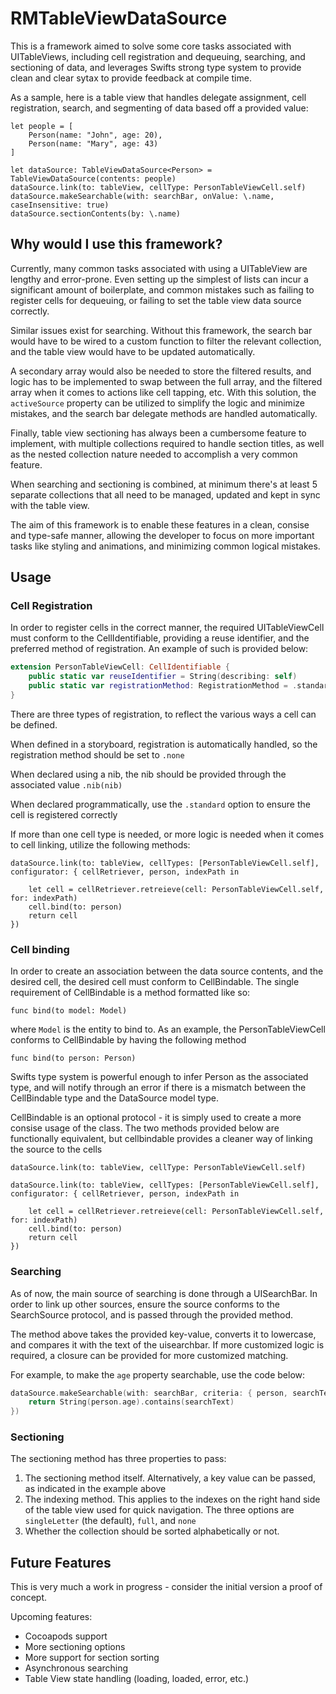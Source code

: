 RMTableViewDataSource
======

This is a framework aimed to solve some core tasks associated with UITableViews, including cell registration and dequeuing, searching, and sectioning of data, and leverages Swifts strong type system to provide clean and clear sytax to provide feedback at compile time.

As a sample, here is a table view that handles delegate assignment, cell registration, search, and segmenting of data based off a provided value:

```
let people = [
    Person(name: "John", age: 20),
    Person(name: "Mary", age: 43)
]

let dataSource: TableViewDataSource<Person> = TableViewDataSource(contents: people)
dataSource.link(to: tableView, cellType: PersonTableViewCell.self)
dataSource.makeSearchable(with: searchBar, onValue: \.name, caseInsensitive: true)
dataSource.sectionContents(by: \.name)
```

## Why would I use this framework?

Currently, many common tasks associated with using a UITableView are lengthy and error-prone. Even setting up the simplest of lists can incur a significant amount of boilerplate, and common mistakes such as failing to register cells for dequeuing, or failing to set the table view data source correctly.

Similar issues exist for searching. Without this framework, the search bar would have to be wired to a custom function to filter the relevant collection, and the table view would have to be updated automatically. 

A secondary array would also be needed to store the filtered results, and logic has to be implemented to swap between the full array, and the filtered array when it comes to actions like cell tapping, etc. With this solution, the `activeSource` property can be utilized to simplify the logic and minimize mistakes, and the search bar delegate methods are handled automatically.

Finally, table view sectioning has always been a cumbersome feature to implement, with multiple collections required to handle section titles, as well as the nested collection nature needed to accomplish a very common feature.

When searching and sectioning is combined, at minimum there's at least 5 separate collections that all need to be managed, updated and kept in sync with the table view. 

The aim of this framework is to enable these features in a clean, consise and type-safe manner, allowing the developer to focus on more important tasks like styling and animations, and minimizing common logical mistakes.

## Usage

### Cell Registration

In order to register cells in the correct manner, the required UITableViewCell must conform to the CellIdentifiable, providing a reuse identifier, and the preferred method of registration. An example of such is provided below:

```swift
extension PersonTableViewCell: CellIdentifiable {
    public static var reuseIdentifier = String(describing: self)
    public static var registrationMethod: RegistrationMethod = .standard
}
```

There are three types of registration, to reflect the various ways a cell can be defined.

When defined in a storyboard, registration is automatically handled, so the registration method should be set to `.none`

When declared using a nib, the nib should be provided through the associated value `.nib(nib)`

When declared programmatically, use the `.standard` option to ensure the cell is registered correctly

If more than one cell type is needed, or more logic is needed when it comes to cell linking, utilize the following methods:

```
dataSource.link(to: tableView, cellTypes: [PersonTableViewCell.self], configurator: { cellRetriever, person, indexPath in

    let cell = cellRetriever.retreieve(cell: PersonTableViewCell.self, for: indexPath)
    cell.bind(to: person)
    return cell
})
```

### Cell binding

In order to create an association between the data source contents, and the desired cell, the desired cell must conform to CellBindable.
The single requirement of CellBindable is a method formatted like so:

```
func bind(to model: Model)
```

where `Model` is the entity to bind to. As an example, the PersonTableViewCell conforms to CellBindable by having the following method

```
func bind(to person: Person)
```

Swifts type system is powerful enough to infer Person as the associated type, and will notify through an error if there is a mismatch between the CellBindable type and the DataSource model type.

CellBindable is an optional protocol - it is simply used to create a more consise usage of the class. The two methods provided below are functionally equivalent, but cellbindable provides a cleaner way of linking the source to the cells

```
dataSource.link(to: tableView, cellType: PersonTableViewCell.self)

dataSource.link(to: tableView, cellTypes: [PersonTableViewCell.self], configurator: { cellRetriever, person, indexPath in

    let cell = cellRetriever.retreieve(cell: PersonTableViewCell.self, for: indexPath)
    cell.bind(to: person)
    return cell
})
```

### Searching

As of now, the main source of searching is done through a UISearchBar. In order to link up other sources, ensure the source conforms to the SearchSource protocol, and is passed through the provided method.

The method above takes the provided key-value, converts it to lowercase, and compares it with the text of the uisearchbar.
If more customized logic is required, a closure can be provided for more customized matching.

For example, to make the `age` property searchable, use the code below:

```swift
dataSource.makeSearchable(with: searchBar, criteria: { person, searchText in
    return String(person.age).contains(searchText)
})
```

### Sectioning
The sectioning method has three properties to pass: 
1) The sectioning method itself. Alternatively, a key value can be passed, as indicated in the example above
2) The indexing method. This applies to the indexes on the right hand side of the table view used for quick navigation. The three options are `singleLetter` (the default), `full`, and `none`
3) Whether the collection should be sorted alphabetically or not.


## Future Features
This is very much a work in progress - consider the initial version a proof of concept.

Upcoming features:

* Cocoapods support
* More sectioning options
* More support for section sorting
* Asynchronous searching
* Table View state handling (loading, loaded, error, etc.)

